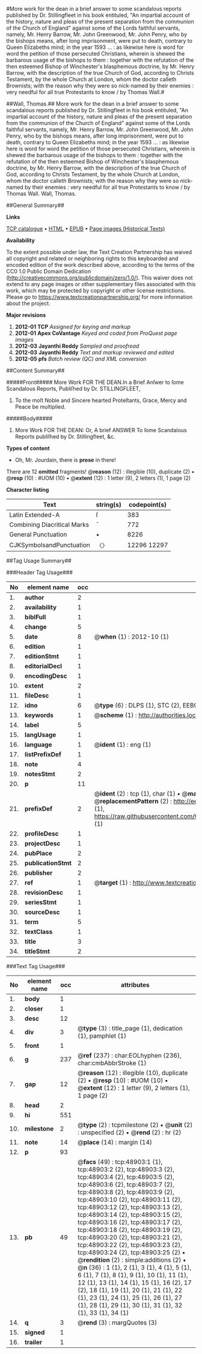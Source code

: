 #More work for the dean in a brief answer to some scandalous reports published by Dr. Stillingfleet in his book entituled, "An impartial account of the history, nature and pleas of the present separation from the communion of the Church of England" against some of the Lords faithful servants, namely, Mr. Henry Barrow, Mr. John Greenwood, Mr. John Penry, who by the bishops means, after long imprisonment, were put to death, contrary to Queen Elizabeths mind; in the year 1593 ... : as likewise here is word for word the petition of those persecuted Christians, wherein is shewed the barbarous usage of the bishops to them : together with the refutation of the then esteemed Bishop of Winchester's blasphemous doctrine, by Mr. Henry Barrow, with the description of the true Church of God, according to Christs Testament, by the whole Church at London, whom the doctor calleth Brownists; with the reason why they were so nick-named by their enemies : very needful for all true Protestants to know / by Thomas Wall.#

##Wall, Thomas.##
More work for the dean in a brief answer to some scandalous reports published by Dr. Stillingfleet in his book entituled, "An impartial account of the history, nature and pleas of the present separation from the communion of the Church of England" against some of the Lords faithful servants, namely, Mr. Henry Barrow, Mr. John Greenwood, Mr. John Penry, who by the bishops means, after long imprisonment, were put to death, contrary to Queen Elizabeths mind; in the year 1593 ... : as likewise here is word for word the petition of those persecuted Christians, wherein is shewed the barbarous usage of the bishops to them : together with the refutation of the then esteemed Bishop of Winchester's blasphemous doctrine, by Mr. Henry Barrow, with the description of the true Church of God, according to Christs Testament, by the whole Church at London, whom the doctor calleth Brownists; with the reason why they were so nick-named by their enemies : very needful for all true Protestants to know / by Thomas Wall.
Wall, Thomas.

##General Summary##

**Links**

[TCP catalogue](http://www.ota.ox.ac.uk/tcp/)  • 
[HTML](http://tei.it.ox.ac.uk/tcp/Texts-HTML/free/A67/A67324.html)  • 
[EPUB](http://tei.it.ox.ac.uk/tcp/Texts-EPUB/free/A67/A67324.epub) • 
[Page images (Historical Texts)](https://historicaltexts.jisc.ac.uk/eebo-11773574e)

**Availability**

To the extent possible under law, the Text Creation Partnership has waived all copyright and related or neighboring rights to this keyboarded and encoded edition of the work described above, according to the terms of the CC0 1.0 Public Domain Dedication (http://creativecommons.org/publicdomain/zero/1.0/). This waiver does not extend to any page images or other supplementary files associated with this work, which may be protected by copyright or other license restrictions. Please go to https://www.textcreationpartnership.org/ for more information about the project.

**Major revisions**

1. __2012-01__ __TCP__ *Assigned for keying and markup*
1. __2012-01__ __Apex CoVantage__ *Keyed and coded from ProQuest page images*
1. __2012-03__ __Jayanthi Reddy__ *Sampled and proofread*
1. __2012-03__ __Jayanthi Reddy__ *Text and markup reviewed and edited*
1. __2012-05__ __pfs__ *Batch review (QC) and XML conversion*

##Content Summary##

#####Front#####
More Work FOR THE DEAN.In a Brief Anſwer to ſome Scandalous Reports, Publiſhed by Dr. STILLINGFLEET,
1. To the moſt Noble and Sincere hearted Proteſtants, Grace, Mercy and Peace be multiplied.

#####Body#####

1. More Work FOR THE DEAN: Or, A brief ANSWER To ſome Scandalous Reports publiſhed by Dr. Stillingfleet, &c.

**Types of content**

  * Oh, Mr. Jourdain, there is **prose** in there!

There are 12 **omitted** fragments! 
 @__reason__ (12) : illegible (10), duplicate (2)  •  @__resp__ (10) : #UOM (10)  •  @__extent__ (12) : 1 letter (9), 2 letters (1), 1 page (2)

**Character listing**


|Text|string(s)|codepoint(s)|
|---|---|---|
|Latin Extended-A|ſ|383|
|Combining             Diacritical Marks|̄|772|
|General Punctuation|•|8226|
|CJKSymbolsandPunctuation|〈〉|12296 12297|

##Tag Usage Summary##

###Header Tag Usage###

|No|element name|occ|attributes|
|---|---|---|---|
|1.|__author__|2||
|2.|__availability__|1||
|3.|__biblFull__|1||
|4.|__change__|5||
|5.|__date__|8| @__when__ (1) : 2012-10 (1)|
|6.|__edition__|1||
|7.|__editionStmt__|1||
|8.|__editorialDecl__|1||
|9.|__encodingDesc__|1||
|10.|__extent__|2||
|11.|__fileDesc__|1||
|12.|__idno__|6| @__type__ (6) : DLPS (1), STC (2), EEBO-CITATION (1), OCLC (1), VID (1)|
|13.|__keywords__|1| @__scheme__ (1) : http://authorities.loc.gov/ (1)|
|14.|__label__|5||
|15.|__langUsage__|1||
|16.|__language__|1| @__ident__ (1) : eng (1)|
|17.|__listPrefixDef__|1||
|18.|__note__|4||
|19.|__notesStmt__|2||
|20.|__p__|11||
|21.|__prefixDef__|2| @__ident__ (2) : tcp (1), char (1)  •  @__matchPattern__ (2) : ([0-9\-]+):([0-9IVX]+) (1), (.+) (1)  •  @__replacementPattern__ (2) : http://eebo.chadwyck.com/downloadtiff?vid=$1&page=$2 (1), https://raw.githubusercontent.com/textcreationpartnership/Texts/master/tcpchars.xml#$1 (1)|
|22.|__profileDesc__|1||
|23.|__projectDesc__|1||
|24.|__pubPlace__|2||
|25.|__publicationStmt__|2||
|26.|__publisher__|2||
|27.|__ref__|1| @__target__ (1) : http://www.textcreationpartnership.org/docs/. (1)|
|28.|__revisionDesc__|1||
|29.|__seriesStmt__|1||
|30.|__sourceDesc__|1||
|31.|__term__|5||
|32.|__textClass__|1||
|33.|__title__|3||
|34.|__titleStmt__|2||


###Text Tag Usage###

|No|element name|occ|attributes|
|---|---|---|---|
|1.|__body__|1||
|2.|__closer__|1||
|3.|__desc__|12||
|4.|__div__|3| @__type__ (3) : title_page (1), dedication (1), pamphlet (1)|
|5.|__front__|1||
|6.|__g__|237| @__ref__ (237) : char:EOLhyphen (236), char:cmbAbbrStroke (1)|
|7.|__gap__|12| @__reason__ (12) : illegible (10), duplicate (2)  •  @__resp__ (10) : #UOM (10)  •  @__extent__ (12) : 1 letter (9), 2 letters (1), 1 page (2)|
|8.|__head__|2||
|9.|__hi__|551||
|10.|__milestone__|2| @__type__ (2) : tcpmilestone (2)  •  @__unit__ (2) : unspecified (2)  •  @__rend__ (2) : hr (2)|
|11.|__note__|14| @__place__ (14) : margin (14)|
|12.|__p__|93||
|13.|__pb__|49| @__facs__ (49) : tcp:48903:1 (1), tcp:48903:2 (2), tcp:48903:3 (2), tcp:48903:4 (2), tcp:48903:5 (2), tcp:48903:6 (2), tcp:48903:7 (2), tcp:48903:8 (2), tcp:48903:9 (2), tcp:48903:10 (2), tcp:48903:11 (2), tcp:48903:12 (2), tcp:48903:13 (2), tcp:48903:14 (2), tcp:48903:15 (2), tcp:48903:16 (2), tcp:48903:17 (2), tcp:48903:18 (2), tcp:48903:19 (2), tcp:48903:20 (2), tcp:48903:21 (2), tcp:48903:22 (2), tcp:48903:23 (2), tcp:48903:24 (2), tcp:48903:25 (2)  •  @__rendition__ (2) : simple:additions (2)  •  @__n__ (36) : 1 (1), 2 (1), 3 (1), 4 (1), 5 (1), 6 (1), 7 (1), 8 (1), 9 (1), 10 (1), 11 (1), 12 (1), 13 (1), 14 (1), 15 (1), 16 (2), 17 (2), 18 (1), 19 (1), 20 (1), 21 (1), 22 (1), 23 (1), 24 (1), 25 (1), 26 (1), 27 (1), 28 (1), 29 (1), 30 (1), 31 (1), 32 (1), 33 (1), 34 (1)|
|14.|__q__|3| @__rend__ (3) : margQuotes (3)|
|15.|__signed__|1||
|16.|__trailer__|1||
